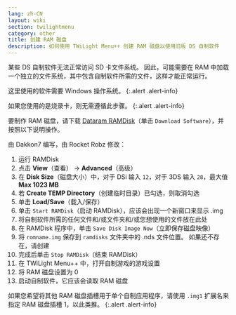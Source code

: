 ```yaml
---
lang: zh-CN
layout: wiki
section: twilightmenu
category: other
title: 创建 RAM 磁盘
description: 如何使用 TWiLight Menu++ 创建 RAM 磁盘以使用旧版 DS 自制软件
---
```


某些 DS 自制软件无法正常访问 SD 卡文件系统。 因此，可能需要在 RAM 中加载一个独立的文件系统，其中包含自制软件所需的文件，这样才能正常运行。

这里使用的软件需要 Windows 操作系统。
{:.alert .alert-info}

如果您使用的是烧录卡，则无需遵循此步骤。
{:.alert .alert-info}

要制作 RAM 磁盘，请下载 [Dataram RAMDisk](http://memory.dataram.com/products-and-services/software/ramdisk#freeware)（单击 `Download Software`），并按照以下说明操作。

由 Dakkon7 编写，由 Rocket Robz 修改：

1. 运行 RAMDisk
1. 点击 **View**（查看） -> **Advanced**（高级）
1. 在 **Disk Size**（磁盘大小）中，对于 DSi 输入 `12`，对于 3DS 输入 `28`，最大值 **Max 1023 MB**
1. 若 **Create TEMP Directory**（创建临时目录）已勾选，则取消勾选
1. 单击 **Load/Save**（载入/保存）
1. 单击 `Start RAMDisk`（启动 RAMDisk），应该会出现一个新窗口来显示 .img
1. 将自制软件所需的任何文件和/或文件夹和/或您想使用的文件放在此处
1. 在 RAMDisk 程序中，单击 `Save Disk Image Now`（立即保存磁盘映像）
1. 将 `romname.img` 保存到 `ramdisks` 文件夹中的 .nds 文件位置。 如果还不存在，请创建
1. 完成后单击 `Stop RAMDisk`（结束 RAMDisk）
1. 在 TWiLight Menu++ 中，打开自制游戏的游戏设置
1. 将 RAM 磁盘设置为 0
1. 启动自制软件，它应该会读取 RAM 磁盘

如果您希望将其他 RAM 磁盘插槽用于单个自制应用程序，请使用 `.img1` 扩展名来指定 RAM 磁盘插槽 1，以此类推。
{:.alert .alert-info}

